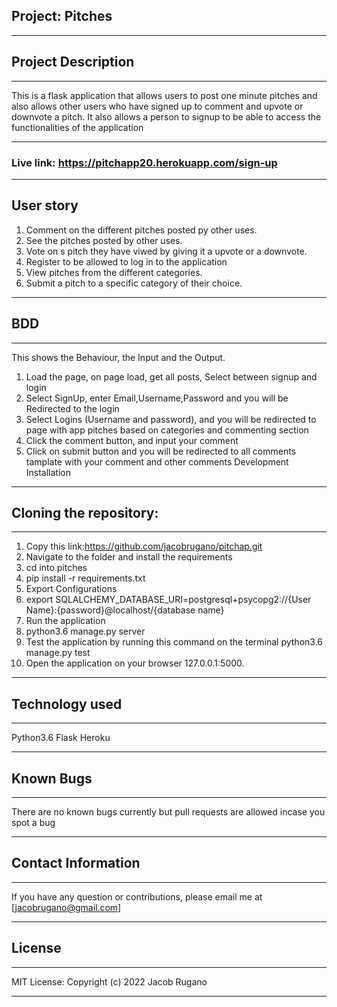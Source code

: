 ## Project: Pitches
 ------------------------------------------------------------
## Project Description
 ------------------------------------------------------------
This is a flask application that allows users to post one minute pitches and also allows other users who have signed up to comment and upvote or downvote a pitch. It also allows a person to signup to be able to access the functionalities of the application

 ------------------------------------------------------------
### Live link: https://pitchapp20.herokuapp.com/sign-up
 ------------------------------------------------------------
## User story
1) Comment on the different pitches posted py other uses.
2) See the pitches posted by other uses.
3) Vote on s pitch they have viwed by giving it a upvote or a downvote.
4) Register to be allowed to log in to the application
5) View pitches from the different categories.
6) Submit a pitch to a specific category of their choice.

 ------------------------------------------------------------
## BDD
 ------------------------------------------------------------
This shows the Behaviour, the Input	and the Output.
1) Load the page, on page load, get all posts, Select between signup and login
2) Select SignUp, enter Email,Username,Password	and you will be Redirected to the login
3) Select Logins (Username and password), and you will be redirected to page with app pitches based on categories and commenting section
4) Click the comment button, and input your comment
5) Click on submit button and you will be redirected to all comments tamplate with your comment and other comments
Development Installation
 ------------------------------------------------------------
## Cloning the repository:
------------------------------------------------------------
1) Copy this link:https://github.com/jacobrugano/pitchap.git
2) Navigate to the folder and install the requirements
3) cd into pitches
4) pip install -r requirements.txt
5) Export Configurations
6) export SQLALCHEMY_DATABASE_URI=postgresql+psycopg2://{User Name}:{password}@localhost/{database name}
7) Run the application
8) python3.6 manage.py server
9) Test the application by running this command on the terminal python3.6 manage.py test
10) Open the application on your browser 127.0.0.1:5000.
 ------------------------------------------------------------
## Technology used
------------------------------------------------------------
Python3.6
Flask
Heroku

------------------------------------------------------------
## Known Bugs
------------------------------------------------------------
There are no known bugs currently but pull requests are allowed incase you spot a bug

------------------------------------------------------------
## Contact Information
------------------------------------------------------------
If you have any question or contributions, please email me at [jacobrugano@gmail.com]

------------------------------------------------------------
## License
------------------------------------------------------------
MIT License:
Copyright (c) 2022 Jacob Rugano
- ------------------------------------------------------------
